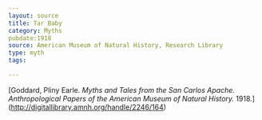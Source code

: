```yaml
---
layout: source
title: Tar Baby
category: Myths
pubdate:1918
source: American Museum of Natural History, Research Library
type: myth
tags:

---
```


[Goddard, Pliny Earle. *Myths and Tales from the San Carlos Apache. Anthropological Papers of the American Museum of Natural History.* 1918.] (http://digitallibrary.amnh.org/handle/2246/164)
